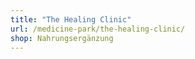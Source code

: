 ```yaml
---
title: "The Healing Clinic"
url: /medicine-park/the-healing-clinic/
shop: Nahrungsergänzung
---
```

